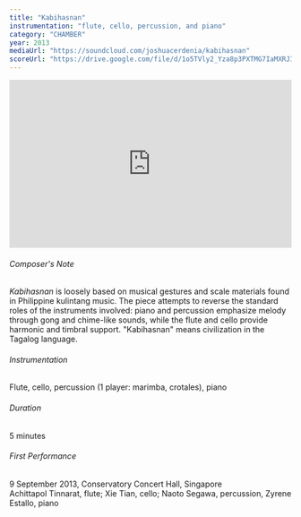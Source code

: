 ```yaml
---
title: "Kabihasnan"
instrumentation: "flute, cello, percussion, and piano"
category: "CHAMBER"
year: 2013
mediaUrl: "https://soundcloud.com/joshuacerdenia/kabihasnan"
scoreUrl: "https://drive.google.com/file/d/1o5TVly2_Yza8p3PXTMG7IaMXRJICnAvv/view?usp=sharing"
---
```


<iframe class="mb-3" src="https://w.soundcloud.com/player/?url=https%3A//api.soundcloud.com/tracks/268084891&amp;auto_play=false&amp;hide_related=false&amp;show_comments=false&amp;show_user=true&amp;show_reposts=false&amp;visual=true" width="100%" height="300" frameborder="no" scrolling="no"></iframe>

###### Composer's Note

_Kabihasnan_ is loosely based on musical gestures and scale materials found in Philippine kulintang music. The piece attempts to reverse the standard roles of the instruments involved: piano and percussion emphasize melody through gong and chime-like sounds, while the flute and cello provide harmonic and timbral support. "Kabihasnan" means civilization in the Tagalog language.

###### Instrumentation
Flute, cello, percussion (1 player: marimba, crotales), piano

###### Duration
5 minutes

###### First Performance
9 September 2013, Conservatory Concert Hall, Singapore\
Achittapol Tinnarat, flute; Xie Tian, cello; Naoto Segawa, percussion, Zyrene Estallo, piano